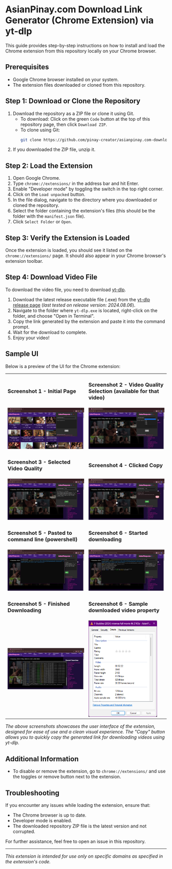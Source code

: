 # AsianPinay.com Download Link Generator (Chrome Extension) via yt-dlp

This guide provides step-by-step instructions on how to install and load the Chrome extension from this repository locally on your Chrome browser.

## Prerequisites

- Google Chrome browser installed on your system.
- The extension files downloaded or cloned from this repository.

## Step 1: Download or Clone the Repository

1. Download the repository as a ZIP file or clone it using Git.
   - To download: Click on the green `Code` button at the top of this repository page, then click `Download ZIP`.
   - To clone using Git:
     ```bash
     git clone https://github.com/pinay-creator/asianpinay.com-download.git
     ```
2. If you downloaded the ZIP file, unzip it.

## Step 2: Load the Extension

1. Open Google Chrome.
2. Type `chrome://extensions/` in the address bar and hit Enter.
3. Enable "Developer mode" by toggling the switch in the top right corner.
4. Click on the `Load unpacked` button.
5. In the file dialog, navigate to the directory where you downloaded or cloned the repository.
6. Select the folder containing the extension's files (this should be the folder with the `manifest.json` file).
7. Click `Select Folder` or `Open`.

## Step 3: Verify the Extension is Loaded

Once the extension is loaded, you should see it listed on the `chrome://extensions/` page. It should also appear in your Chrome browser's extension toolbar.

## Step 4: Download Video File

To download the video file, you need to download [yt-dlp](https://github.com/yt-dlp/yt-dlp).

1. Download the latest release executable file (.exe) from the [yt-dlp release page](https://github.com/yt-dlp/yt-dlp/releases/latest) (*last tested on release version: 2024.08.06*).
2. Navigate to the folder where `yt-dlp.exe` is located, right-click on the folder, and choose "Open in Terminal".
3. Copy the link generated by the extension and paste it into the command prompt.
4. Wait for the download to complete.
5. Enjoy your video!

## Sample UI

Below is a preview of the UI for the Chrome extension:

<table border="0">
   <tr>
      <td><h3>Screenshot 1 - Initial Page</h3></td>
      <td><h3>Screenshot 2 - Video Quality Selection (available for that video)</h3></td>
   </tr>
   <tr>
      <td><img src="images/screenshot-1.png" /></td>
      <td><img src="images/screenshot-2.png" /></td>
   </tr>
   <tr>
      <td><h3>Screenshot 3 - Selected Video Quality</h3></td>
      <td><h3>Screenshot 4 - Clicked Copy</h3></td>
   </tr>
   <tr>
      <td><img src="images/screenshot-3.png" /></td>
      <td><img src="images/screenshot-4.png" /></td>
   </tr>
   <tr>
      <td><h3>Screenshot 5 - Pasted to command line (powershell)</h3></td>
      <td><h3>Screenshot 6 - Started downloading</h3></td>
   </tr>
   <tr>
      <td><img src="images/screenshot-5.png" /></td>
      <td><img src="images/screenshot-6.png" /></td>
   </tr>
   <tr>
      <td><h3>Screenshot 5 - Finished Downloading</h3></td>
      <td><h3>Screenshot 6 - Sample downloaded video property</h3></td>
   </tr>
   <tr>
      <td><img src="images/screenshot-7.png" /></td>
      <td><img src="images/screenshot-8.png" height="300px" /></td>
   </tr>
</table>

*The above screenshots showcases the user interface of the extension, designed for ease of use and a clean visual experience. The "Copy" button allows you to quickly copy the generated link for downloading videos using yt-dlp.*

## Additional Information

- To disable or remove the extension, go to `chrome://extensions/` and use the toggles or remove button next to the extension.

## Troubleshooting

If you encounter any issues while loading the extension, ensure that:
- The Chrome browser is up to date.
- Developer mode is enabled.
- The downloaded repository ZIP file is the latest version and not corrupted.

For further assistance, feel free to open an issue in this repository.

---

*This extension is intended for use only on specific domains as specified in the extension's code.*
